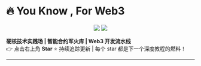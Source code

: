 # 🔥 You Know , For Web3 

<p align="center">
  <img src="https://img.shields.io/github/stars/0xdoomxy/web3?style=for-the-badge&logo=appveyor&color=success"> 
  <img src="https://img.shields.io/badge/Solidity-3.0+-brightgreen?style=for-the-badge">
</p>

**硬核技术实践场 | 智能合约军火库 | Web3 开发流水线**  
👉 点击右上角 **Star** ⭐ 持续追踪更新 | 每个 star 都是下一个深度教程的燃料！

---
